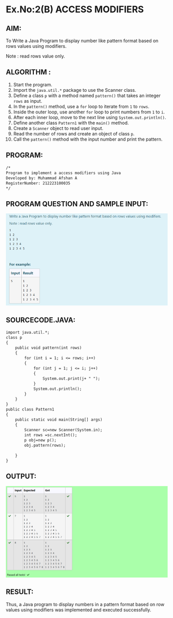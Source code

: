 # Ex.No:2(B) ACCESS MODIFIERS

## AIM:
To Write a Java Program to display number like pattern format based on rows values using modifiers.

Note : read rows value only.

## ALGORITHM :
1. Start the program.
2. Import the `java.util.*` package to use the Scanner class.
3. Define a class `p` with a method named `pattern()` that takes an integer `rows` as input.
4. In the `pattern()` method, use a `for` loop to iterate from `1` to `rows`.
5. Inside the outer loop, use another `for` loop to print numbers from `1` to `i`.
6. After each inner loop, move to the next line using `System.out.println()`.
7. Define another class `Pattern1` with the `main()` method.
8. Create a `Scanner` object to read user input.
9. Read the number of rows and create an object of class `p`.
10. Call the `pattern()` method with the input number and print the pattern.


## PROGRAM:
 ```
/*
Program to implement a access modifiers using Java
Developed by: Muhammad Afshan A
RegisterNumber: 212223100035
*/
```
## PROGRAM QUESTION AND SAMPLE INPUT:

![alt text](image.png)

## SOURCECODE.JAVA:

```
import java.util.*;
class p
{
    public void pattern(int rows)
    {
        for (int i = 1; i <= rows; i++)
        {
            for (int j = 1; j <= i; j++)
            {
                System.out.print(j+ " ");
            }
            System.out.println();
        }
    }
}
public class Pattern1
{
    public static void main(String[] args)
    {
	    Scanner sc=new Scanner(System.in);
	    int rows =sc.nextInt();
	    p obj=new p();
	    obj.pattern(rows);
        
    }
}
```

## OUTPUT:

![alt text](image-1.png)

## RESULT:

Thus, a Java program to display numbers in a pattern format based on row values using modifiers was implemented and executed successfully.

